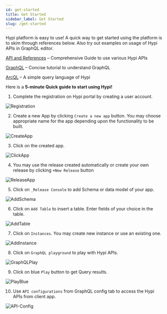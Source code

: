 ```yaml
---
id: get-started
title: Get Started
sidebar_label: Get Started
slug: /get-started
---
```


Hypi platform is easy to use! A quick way to get started using the platform is to skim through references below. Also try out examples on usage of Hypi APIs in GraphQL editor.

[API and References](/apisetup) – Comprehensive Guide to use various Hypi APIs 

[GraphQL](/tutorial/graphql) – Concise tutorial to understand GraphQL

[ArcQL](/arcql) – A simple query language of Hypi

Here is a **5-minute Quick guide to start using Hypi!**

1. Complete the registration on Hypi portal by creating a user account.

![Registration](./assets/QS-Registration.png)
      
2. Create a new App by clicking `Create a new app` button. You may choose appropriate name for the app depending upon the functionality to be built.
 
 ![CreateApp](./assets/QS-createapp.png)

3. Click on the created app.

  ![ClickApp](./assets/QS-clickapp.png)
    
4. You may use the release created automatically or create your own release by clicking `+New Release` button

![ReleaseApp](./assets/QS-addrelease.png)     

5. Click on `_Release Console` to add Schema or data model of your app.

![AddSchema](./assets/QS-addschema.png)

6. Click on `Add Table` to insert a table. Enter fields of your choice in the table.

![AddTable](./assets/QS-addtable.png)

7. Click on `Instances`. You may create new instance or use an existing one.

![AddInstance](./assets/QS-addinstance.png)

8. Click on `GraphQL playground` to play with Hypi APIs.

![GraphQLPlay](./assets/QS-graphqlplay.png)

9. Click on blue `Play` button to get Query results.

![PlayBlue](./assets/QS-playblue.png)

10. Use `API configurations` from GraphQL config tab to access the Hypi APIs from client app.

![API-Config](./assets/QS-gqlconfig.png)